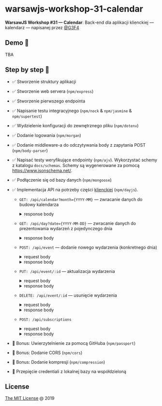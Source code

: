 # warsawjs-workshop-31-calendar

**WarsawJS Workshop #31 — Calendar**: Back-end dla aplikacji klienckiej — kalendarz — napisanej
przez [@G3F4](https://github.com/G3F4/warsawjs-workshop-31-calendar-client)

## Demo 🎉

TBA

## Step by step 👣

* :white_check_mark: Stworzenie struktury aplikacji
* :white_check_mark: Stworzenie web servera (`npm/express`)
* :white_check_mark: Stworzenie pierwszego endpointa
* :white_check_mark: Napisanie testu integracyjnego (`npm/nock` & `npm/jasmine` & `npm/supertest`)
* :white_check_mark: Wydzielenie konfiguracji do zewnętrznego pliku (`npm/dotenv`)
* :white_check_mark: Dodanie logowania (`npm/morgan`)
* :white_check_mark: Dodanie middleware-a do odczytywania body z zapytania POST (`npm/body-parser`)
* :white_check_mark: Napisać testy weryfikujące endpointy (`npm/ajv`).
    Wykorzystać schemy z katalogu `docs/schemas`.
    Schemy są wygenerowane za pomocą <https://www.jsonschema.net/>.
* :white_check_mark: Podłączenie się od bazy danych (`npm/mongoose`)
* :white_check_mark: Implementacja API na potrzeby części [klienckiej](https://github.com/G3F4/warsawjs-workshop-31-calendar-client) (`npm/dayjs`).

    + `GET: /api/calendar?month={YYYY-MM}` — zwracanie danych do budowy kalendarza

        <details><summary>response body</summary>

        ```js
        {
            data: [
                date: string(format=YYYY-MM-DD),
                events: [
                    {
                        id: string(format=guid)
                        title: string
                    }
                ]
            ]
        }
        ```

        </details>

    + `GET: /api/day?date={YYYY-MM-DD}` — zwracanie danych do prezentowania
        wydarzeń z pojedynczego dnia

        <details><summary>response body</summary>

        ```js
        {
            data: [
                {
                    id: string(format=guid)
                    title: string
                    description: string
                    time: string(format=YYYY-MM-DDThh:mm)
                    notification: boolean
                }
            ]
        }
        ```

        </details>

    + `POST: /api/event` — dodanie nowego wydarzenia (konkretnego dnia)

        <details><summary>request body</summary>

        ```js
        {
            title: string
            description: string
            time: string(format=YYYY-MM-DDThh:mm)
            notification: boolean
        }
        ```

        </details>

        <details><summary>response body</summary>

        ```js
        {
            id: string
        }
        ```

        </details>

    + `PUT: /api/event/:id` — aktualizacja wydarzenia

        <details><summary>request body</summary>

        ```js
        {
            title: string
            description: string
            time: string(format=YYYY-MM-DDThh:mm)
            notification: boolean
        }
        ```

        </details>
        <details><summary>response body</summary>

        ```js
        {
            id: string
        }
        ```

        </details>

    + `DELETE: /api/event/:id` — usunięcie wydarzenia

        <details><summary>request body</summary>

        ```js
        {
            id: string
        }
        ```

        </details>
        <details><summary>response body</summary>

        ```js
        {
            id: string
        }
        ```

        </details>

    + `POST: /api/subscriptions`

        <details><summary>request body</summary>

        ```js
        {
            data: {
                endpoint: URL
                expirationTime: Date
                keys: {
                    p256dh: string
                    auth: string
                }
            }
        }
        ```

        </details>
        <details><summary>response body</summary>

        ```js
        {
            id: string
        }
        ```

        </details>

* :star2: Bonus: Uwierzytelnienie za pomocą GitHuba (`npm/passport`)
* :star2: Bonus: Dodanie CORS (`npm/cors`)
* :star2: Bonus: Dodanie kompresji (`npm/compression`)
* :star2: Przepięcie credentiali z lokalnej bazy na współdzieloną

## License

[The MIT License](http://piecioshka.mit-license.org) @ 2019
